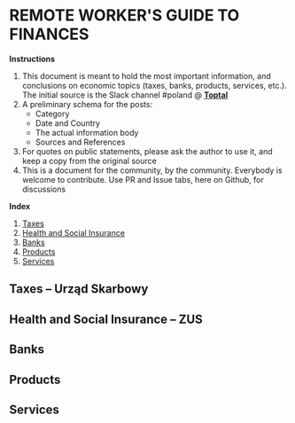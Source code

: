# REMOTE WORKER'S GUIDE TO FINANCES

**Instructions**

1. This document is meant to hold the most important information, and conclusions on economic topics (taxes, banks, products, services, etc.). The initial source is the Slack channel #poland @ **[Toptal](https://www.toptal.com)**
2. A preliminary schema for the posts:
   * Category
   * Date and Country
   * The actual information body
   * Sources and References
3. For quotes on public statements, please ask the author to use it, and keep a copy from the original source
4. This is a document for the community, by the community. Everybody is welcome to contribute. Use PR and Issue tabs, here on Github, for discussions

**Index**

1. [Taxes](#taxes)
2. [Health and Social Insurance](#zus)
3. [Banks](#banks)
4. [Products](#products)
5. [Services](#services)

## <a name="taxes">Taxes – Urząd Skarbowy</a>

## <a name="zus">Health and Social Insurance – ZUS</a>

## <a name="banks">Banks</a>

## <a name="products">Products</a>

## <a name="services">Services</a>
